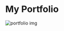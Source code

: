 # My Portfolio

![portfolio img](https://github.com/michealfortunatus/Portfolio/assets/103397083/62708cf5-7a36-4c66-9aa1-0a9b288ff2a0)
